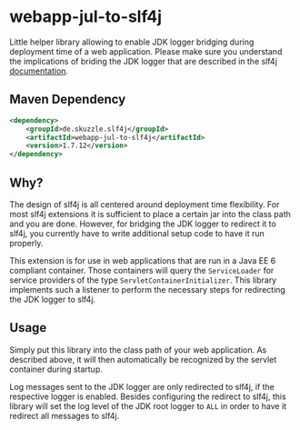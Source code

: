 webapp-jul-to-slf4j
================

Little helper library allowing to enable JDK logger bridging during deployment time of a 
web application. Please make sure you understand the implications of briding the JDK 
logger that are described in the slf4j 
[documentation](http://www.slf4j.org/legacy.html#jul-to-slf4j).

## Maven Dependency

```xml
<dependency>
    <groupId>de.skuzzle.slf4j</groupId>
    <artifactId>webapp-jul-to-slf4j</artifactId>
    <version>1.7.12</version>
</dependency>
```

## Why?
The design of slf4j is all centered around deployment time flexibility. For most 
slf4j extensions it is sufficient to place a certain jar into the class path and you are 
done. However, for bridging the JDK logger to redirect it to slf4j, you currently have 
to write additional setup code to have it run properly. 

This extension is for use in web applications that are run in a Java EE 6 compliant 
container. Those containers will query the `ServiceLoader` for service providers of the 
type `ServletContainerInitializer`. This library implements such a listener to perform 
the necessary steps for redirecting the JDK logger to slf4j.

## Usage
Simply put this library into the class path of your web application. As described above,
it will then automatically be recognized by the servlet container during startup.

Log messages sent to the JDK logger are only redirected to slf4j, if the respective logger
is enabled. Besides configuring the redirect to slf4j, this library will set the log level
of the JDK root logger to `ALL` in order to have it redirect all messages to slf4j.